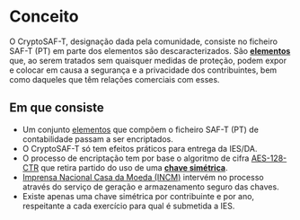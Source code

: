 # Conceito

O CryptoSAF-T, designação dada pela comunidade, consiste no ficheiro SAF-T \(PT\) em parte dos elementos são descaracterizados. São [**elementos**](informacao-tecnica/cryptosaf-t/elementos.md) que, ao serem tratados sem quaisquer medidas de proteção, podem expor e colocar em causa a segurança e a privacidade dos contribuintes, bem como daqueles que têm relações comerciais com esses.

## Em que consiste

* Um conjunto [elementos](informacao-tecnica/cryptosaf-t/elementos.md) que compõem o ficheiro SAF-T \(PT\) de contabilidade passam a ser encriptados.
* O CryptoSAF-T só tem efeitos práticos para entrega da IES/DA.
* O processo de encriptação tem por base o algoritmo de cifra [AES-128-CTR](informacao-tecnica/incm/chave-simetrica.md#aes-128-ctr) que retira partido do uso de uma [**chave simétrica**](informacao-tecnica/incm/chave-simetrica.md).
* [Imprensa Nacional Casa da Moeda \(INCM\)](https://www.incm.pt/) intervém no processo através do serviço de geração e armazenamento seguro das chaves.
* Existe apenas uma chave simétrica por contribuinte e por ano, respeitante a cada exercício para qual é submetida a IES.
